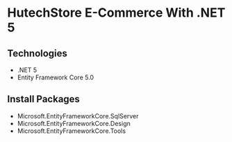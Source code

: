 # HutechStore E-Commerce With .NET 5
## Technologies
- .NET 5
- Entity Framework Core 5.0
## Install Packages
- Microsoft.EntityFrameworkCore.SqlServer
- Microsoft.EntityFrameworkCore.Design
- Microsoft.EntityFrameworkCore.Tools